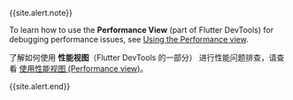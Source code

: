 {{site.alert.note}}

  To learn how to use the **Performance View**
  (part of Flutter DevTools)
  for debugging performance issues,
  see [Using the Performance view][].

  了解如何使用 **性能视图**（Flutter DevTools 的一部分）
  进行性能问题排查，请查看 [使用性能视图 (Performance view)][Using the Performance view]。

{{site.alert.end}}

[Using the Performance view]: {{site.url}}/tools/devtools/performance
